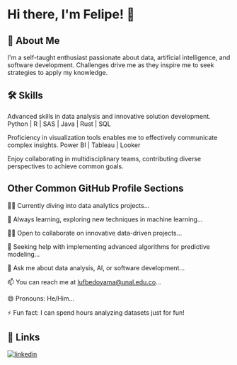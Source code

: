 # Hi there, I'm Felipe! 👋

## 🚀 About Me
I'm a self-taught enthusiast passionate about data, artificial intelligence, and software development. Challenges drive me as they inspire me to seek strategies to apply my knowledge.

## 🛠 Skills
Advanced skills in data analysis and innovative solution development. 
Python | R | SAS | Java | Rust | SQL

Proficiency in visualization tools enables me to effectively communicate complex insights. 
Power BI | Tableau | Looker

Enjoy collaborating in multidisciplinary teams, contributing diverse perspectives to achieve common goals.

## Other Common GitHub Profile Sections
👩‍💻 Currently diving into data analytics projects...

🧠 Always learning, exploring new techniques in machine learning...

👯‍♀️ Open to collaborate on innovative data-driven projects...

🤔 Seeking help with implementing advanced algorithms for predictive modeling...

💬 Ask me about data analysis, AI, or software development...

📫 You can reach me at [lufbedoyama@unal.edu.co](mailto:lufbedoyama@unal.edu.co)...

😄 Pronouns: He/Him...

⚡️ Fun fact: I can spend hours analyzing datasets just for fun!

## 🔗 Links

[![linkedin](https://img.shields.io/badge/linkedin-0A66C2?style=for-the-badge&logo=linkedin&logoColor=white)](https://www.linkedin.com/in/felipe/)
